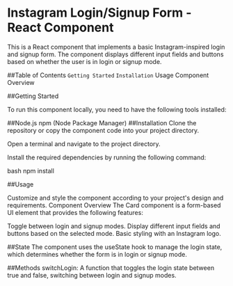 # Instagram Login/Signup Form - React Component
This is a React component that implements a basic Instagram-inspired login and signup form. The component displays different input fields and buttons based on whether the user is in login or signup mode.

##Table of Contents
`Getting Started`
`Installation`
Usage
Component Overview

##Getting Started

To run this component locally, you need to have the following tools installed:

##Node.js
npm (Node Package Manager)
##Installation
Clone the repository or copy the component code into your project directory.

Open a terminal and navigate to the project directory.

Install the required dependencies by running the following command:

bash
npm install

##Usage

Customize and style the component according to your project's design and requirements.
Component Overview
The Card component is a form-based UI element that provides the following features:

Toggle between login and signup modes.
Display different input fields and buttons based on the selected mode.
Basic styling with an Instagram logo.


##State
The component uses the useState hook to manage the login state, which determines whether the form is in login or signup mode.

##Methods
switchLogin: A function that toggles the login state between true and false, switching between login and signup modes.

